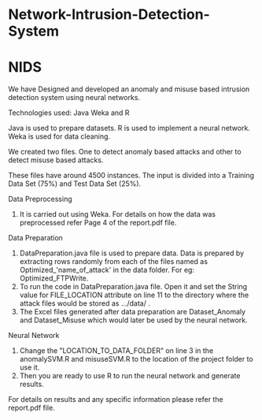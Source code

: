 # Network-Intrusion-Detection-System


# NIDS
We have Designed and developed an anomaly and misuse based intrusion detection system using neural networks.

Technologies used: Java Weka and R

Java is used to prepare datasets.
R is used to implement a neural network.
Weka is used for data cleaning.

We created two files. One to detect anomaly based attacks and other to detect misuse based attacks.

These files have around 4500 instances. The input is divided into a Training Data Set (75%) and Test Data Set (25%).

Data Preprocessing
1. It is carried out using Weka. For details on how the data was preprocessed refer Page 4 of the report.pdf file.

Data Preparation
1. DataPreparation.java file is used to prepare data. Data is prepared by extracting rows randomly from each of the files named as Optimized_'name_of_attack' in the data folder. For eg: Optimized_FTPWrite.
2. To run the code in DataPreparation.java file. Open it and set the String value for FILE_LOCATION attribute on line 11 to the directory where the attack files would be stored as .../data/ .
3. The Excel files generated after data preparation are Dataset_Anomaly and Dataset_Misuse which would later be used by the neural network.

Neural Network
1. Change the "LOCATION_TO_DATA_FOLDER" on line 3 in the anomalySVM.R and misuseSVM.R to the location of the project folder to use it.
2. Then you are ready to use R to run the neural network and generate results.

For details on results and any specific information please refer the report.pdf file.
